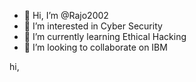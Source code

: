 - 👋 Hi, I’m @Rajo2002
- 👀 I’m interested in Cyber Security
- 🌱 I’m currently learning Ethical Hacking
- 💞️ I’m looking to collaborate on IBM


<!---
Rajo2002/Rajo2002 is a ✨ special ✨ repository because its `README.md` (this file) appears on your GitHub profile.
You can click the Preview link to take a look at your changes.
--->
hi,
